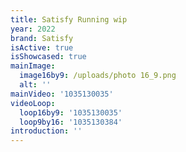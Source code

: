 ```yaml
---
title: Satisfy Running wip
year: 2022
brand: Satisfy
isActive: true
isShowcased: true
mainImage:
  image16by9: /uploads/photo 16_9.png
  alt: ''
mainVideo: '1035130035'
videoLoop:
  loop16by9: '1035130035'
  loop9by16: '1035130384'
introduction: ''
---
```


